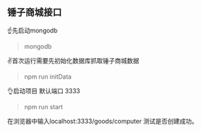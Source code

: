 ## 锤子商城接口

☝️先启动mongodb
> mongodb

✌️首次运行需要先初始化数据库抓取锤子商城数据
> npm run initData

👌启动项目 默认端口 3333
> npm run start

在浏览器中输入localhost:3333/goods/computer 测试是否创建成功。